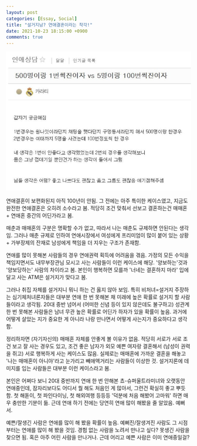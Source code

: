 ```yaml
---
layout: post
categories: [Essay, Social]
title: "설거지남? 연애결혼이라는 착각!"
date: 2021-10-23 18:15:00 +0900
comments: true
---
```


![1](/assets/images/211023-1.jpg)

연애결혼이 보편화된지 아직 100년이 안됨. 그 전에는 아주 특이한 케이스였고, 지금도 완전한 연애결혼은 오히려 소수라고 봄. 적당히 조건 맞춰서 선보고 결혼하는건 매매혼 + 연애혼 중간의 어딘가라고 봄.

매춘과 매매혼의 구분은 명확할 수가 없고, 따라서 나는 매춘도 규제하면 안된다는 생각임. 그러나 매춘 규제로 인하여 연애시장에서 여성에게 프리미엄이 많이 붙어 있는 상황 + 가부장제의 잔재로 남성에게 책임을 더 지우는 구조가 존재함.

연애를 많이 못해본 사람들의 경우 연애권력 획득에 어려움을 겪음. 가정의 모든 수익을 책임지면서도 내무부장관님 모시고 사는 사람들이 이런 케이스에 해당. '양보하는'것과 '양보당하는' 사람의 차이라고 봄. 본인이 행복하면 모를까 '너네는 결혼하지 마라' 입에 달고 사는 ATM은 설거지가 맞다고 봄.

그러나 취집 자체를 설거지니 뭐니 하는 건 옳지 않아 보임. 특히 비처녀=설거지 주장하는 심기체처녀론자들은 대부분 연애 한 번 못해본 채 미래에 높은 확률로 설거지 할 사람들이라고 생각됨. 20대 중반 넘어서 (어떠한 신념 등이 있지 않은데도 불구하고) 성관계 한 번 못해본 사람들은 남녀 무관 높은 확률로 어딘가 하자가 있을 확률이 높음. 과거에 어떻게 살았는 지가 중요한 게 아니라 나랑 만나면서 어떻게 사는지가 중요하다고 생각함.

정리하자면 (자기자신의) 매매혼 자체를 안좋게 볼 이유가 없음. 적당히 서로가 서로 조건 보고 잘 사는 경우도 있고, 조건 좋은 남자가 외모 예쁜 여자랑 결혼해서 (남성이 권력을 쥐고) 서로 행복하게 사는 케이스도 많음. 실제로는 매매혼에 가까운 결혼을 해놓고 '나는 매매혼이 아니야'라고 눈가리고 빼애액거리는 사람들이 이상한 것. 설거지론에 데미지를 입는 사람들은 대부분 이런 케이스라고 봄.

본인은 어쩌다 보니 20대 중반까지 연애 한 번 안해본 쵸-슈퍼울트라미녀와 오랫동안 연애중인데, 잠자리보다도 어디서 뭘 해도 처음인 게 많아서, 그런건 확실히 좋고 뿌듯함. 첫 해돋이, 첫 파인다이닝, 첫 해외여행 등등등 '덕분에 처음 해봤어 고마워' 하면 매우 충만한 기분이 듦. 근데 연애 하기 전에는 당연히 연애 많이 해봤을 줄 알았음. 예뻐서.

예쁜/잘생긴 사람은 연애를 많이 해 봤을 확률이 높음. 예뻐진/잘생겨진 사람도 그 시점부터는 연애를 많이 해 봤을 것임. 경험 없는 사람을 노려서 만나고 싶다? 못생긴 사람을 찾으면 됨. 혹은 아주 어린 사람을 만나거나. 근데 어리고 예쁜 사람은 이미 연애중일걸?
